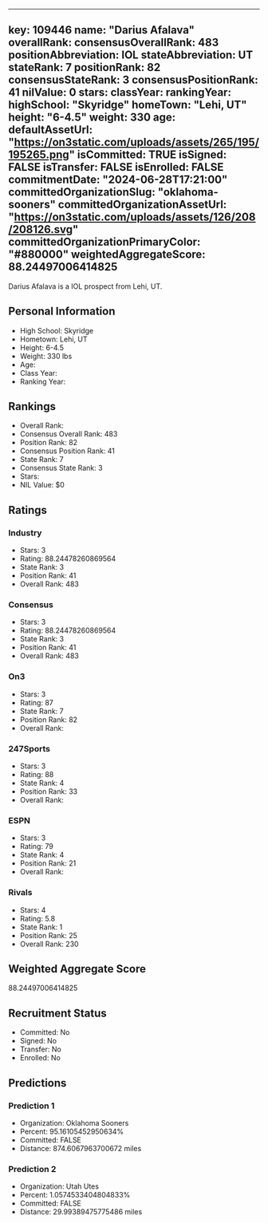 ---
  key: 109446
  name: "Darius Afalava"
  overallRank: 
  consensusOverallRank: 483
  positionAbbreviation: IOL
  stateAbbreviation: UT
  stateRank: 7
  positionRank: 82
  consensusStateRank: 3
  consensusPositionRank: 41
  nilValue: 0
  stars: 
  classYear: 
  rankingYear: 
  highSchool: "Skyridge"
  homeTown: "Lehi, UT"
  height: "6-4.5"
  weight: 330
  age: 
  defaultAssetUrl: "https://on3static.com/uploads/assets/265/195/195265.png"
  isCommitted: TRUE
  isSigned: FALSE
  isTransfer: FALSE
  isEnrolled: FALSE
  commitmentDate: "2024-06-28T17:21:00"
  committedOrganizationSlug: "oklahoma-sooners"
  committedOrganizationAssetUrl: "https://on3static.com/uploads/assets/126/208/208126.svg"
  committedOrganizationPrimaryColor: "#880000"
  weightedAggregateScore: 88.24497006414825
  ---
  
  Darius Afalava is a IOL prospect from Lehi, UT.
  
  ## Personal Information
  - High School: Skyridge
  - Hometown: Lehi, UT
  - Height: 6-4.5
  - Weight: 330 lbs
  - Age: 
  - Class Year: 
  - Ranking Year: 
  
  ## Rankings
  - Overall Rank: 
  - Consensus Overall Rank: 483
  - Position Rank: 82
  - Consensus Position Rank: 41
  - State Rank: 7
  - Consensus State Rank: 3
  - Stars: 
  - NIL Value: $0
  
  ## Ratings
  
  ### Industry
  - Stars: 3
  - Rating: 88.24478260869564
  - State Rank: 3
  - Position Rank: 41
  - Overall Rank: 483
  
  ### Consensus
  - Stars: 3
  - Rating: 88.24478260869564
  - State Rank: 3
  - Position Rank: 41
  - Overall Rank: 483
  
  ### On3
  - Stars: 3
  - Rating: 87
  - State Rank: 7
  - Position Rank: 82
  - Overall Rank: 
  
  ### 247Sports
  - Stars: 3
  - Rating: 88
  - State Rank: 4
  - Position Rank: 33
  - Overall Rank: 
  
  ### ESPN
  - Stars: 3
  - Rating: 79
  - State Rank: 4
  - Position Rank: 21
  - Overall Rank: 
  
  ### Rivals
  - Stars: 4
  - Rating: 5.8
  - State Rank: 1
  - Position Rank: 25
  - Overall Rank: 230
  
  ## Weighted Aggregate Score
  88.24497006414825
  
  ## Recruitment Status
  - Committed: No
  - Signed: No
  - Transfer: No
  - Enrolled: No
  
  
  
  ## Predictions
  
  ### Prediction 1
  - Organization: Oklahoma Sooners
  - Percent: 95.16105452950634%
  - Committed: FALSE
  - Distance: 874.6067963700672 miles
  
  ### Prediction 2
  - Organization: Utah Utes
  - Percent: 1.0574533404804833%
  - Committed: FALSE
  - Distance: 29.99389475775486 miles
  